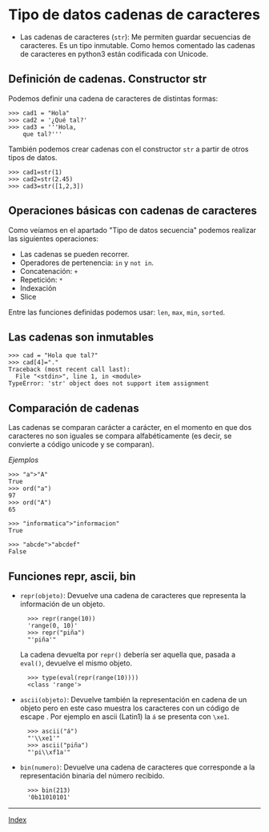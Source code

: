 # Tipo de datos cadenas de caracteres

* Las cadenas de caracteres (`str`): Me permiten guardar secuencias de caracteres. Es un tipo inmutable. Como hemos comentado las cadenas de caracteres en python3 están codificada con Unicode.

## Definición de cadenas. Constructor str

Podemos definir una cadena de caracteres de distintas formas:

	>>> cad1 = "Hola"
	>>> cad2 = '¿Qué tal?'
	>>> cad3 = '''Hola,
		que tal?'''

También podemos crear cadenas con el constructor `str` a partir de otros tipos de datos.

	>>> cad1=str(1)
	>>> cad2=str(2.45)
	>>> cad3=str([1,2,3])

## Operaciones básicas con cadenas de caracteres

Como veíamos en el apartado "Tipo de datos secuencia" podemos realizar las siguientes operaciones:

* Las cadenas se pueden recorrer.
* Operadores de pertenencia: `in` y `not in`.
* Concatenación: `+` 
* Repetición: `*`
* Indexación
* Slice

Entre las funciones definidas podemos usar: `len`, `max`, `min`, `sorted`.

## Las cadenas son inmutables

	>>> cad = "Hola que tal?"
	>>> cad[4]="."
	Traceback (most recent call last):
	  File "<stdin>", line 1, in <module>
	TypeError: 'str' object does not support item assignment

## Comparación de cadenas

Las cadenas se comparan carácter a carácter, en el momento en que dos caracteres no son iguales se compara alfabéticamente (es decir, se convierte a código unicode y se comparan). 

*Ejemplos*

	>>> "a">"A"
	True
	>>> ord("a")
	97
	>>> ord("A")
	65

	>>> "informatica">"informacion"
	True

	>>> "abcde">"abcdef"
	False

## Funciones repr, ascii, bin

* `repr(objeto)`: Devuelve una cadena de caracteres que representa la información de un objeto.

		>>> repr(range(10))
		'range(0, 10)'
		>>> repr("piña")
		"'piña'"

	La cadena devuelta por `repr()` debería ser aquella que, pasada a `eval()`, devuelve el mismo objeto.

		>>> type(eval(repr(range(10))))
		<class 'range'>

* `ascii(objeto)`: Devuelve también la representación en cadena de un objeto pero en este caso muestra los caracteres con un código de escape \. Por ejemplo en ascii (Latin1) la `á` se presenta con `\xe1`.

		>>> ascii("á")
		"'\\xe1'"
		>>> ascii("piña")
		"'pi\\xf1a'"

* `bin(numero)`: Devuelve una cadena de caracteres que corresponde a la representación binaria del número recibido.

		>>> bin(213)
		'0b11010101'	
		
***
[Index](../../../README.md)
